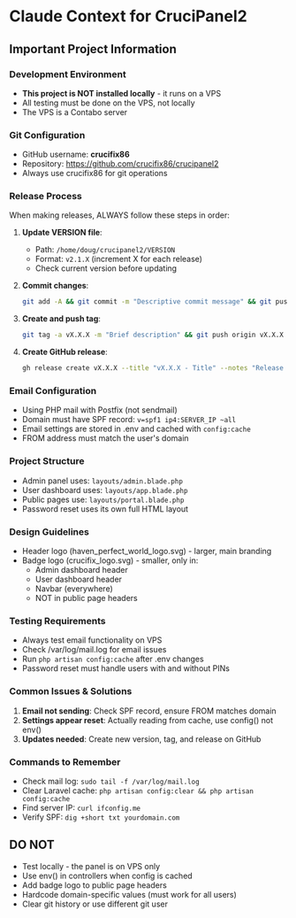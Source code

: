 # Claude Context for CruciPanel2

## Important Project Information

### Development Environment
- **This project is NOT installed locally** - it runs on a VPS
- All testing must be done on the VPS, not locally
- The VPS is a Contabo server

### Git Configuration
- GitHub username: **crucifix86**
- Repository: https://github.com/crucifix86/crucipanel2
- Always use crucifix86 for git operations

### Release Process
When making releases, ALWAYS follow these steps in order:

1. **Update VERSION file**: 
   - Path: `/home/doug/crucipanel2/VERSION`
   - Format: `v2.1.X` (increment X for each release)
   - Check current version before updating

2. **Commit changes**:
   ```bash
   git add -A && git commit -m "Descriptive commit message" && git push origin master
   ```

3. **Create and push tag**:
   ```bash
   git tag -a vX.X.X -m "Brief description" && git push origin vX.X.X
   ```

4. **Create GitHub release**:
   ```bash
   gh release create vX.X.X --title "vX.X.X - Title" --notes "Release notes"
   ```

### Email Configuration
- Using PHP mail with Postfix (not sendmail)
- Domain must have SPF record: `v=spf1 ip4:SERVER_IP ~all`
- Email settings are stored in .env and cached with `config:cache`
- FROM address must match the user's domain

### Project Structure
- Admin panel uses: `layouts/admin.blade.php`
- User dashboard uses: `layouts/app.blade.php`
- Public pages use: `layouts/portal.blade.php`
- Password reset uses its own full HTML layout

### Design Guidelines
- Header logo (haven_perfect_world_logo.svg) - larger, main branding
- Badge logo (crucifix_logo.svg) - smaller, only in:
  - Admin dashboard header
  - User dashboard header
  - Navbar (everywhere)
  - NOT in public page headers

### Testing Requirements
- Always test email functionality on VPS
- Check /var/log/mail.log for email issues
- Run `php artisan config:cache` after .env changes
- Password reset must handle users with and without PINs

### Common Issues & Solutions
1. **Email not sending**: Check SPF record, ensure FROM matches domain
2. **Settings appear reset**: Actually reading from cache, use config() not env()
3. **Updates needed**: Create new version, tag, and release on GitHub

### Commands to Remember
- Check mail log: `sudo tail -f /var/log/mail.log`
- Clear Laravel cache: `php artisan config:clear && php artisan config:cache`
- Find server IP: `curl ifconfig.me`
- Verify SPF: `dig +short txt yourdomain.com`

## DO NOT
- Test locally - the panel is on VPS only
- Use env() in controllers when config is cached
- Add badge logo to public page headers
- Hardcode domain-specific values (must work for all users)
- Clear git history or use different git user